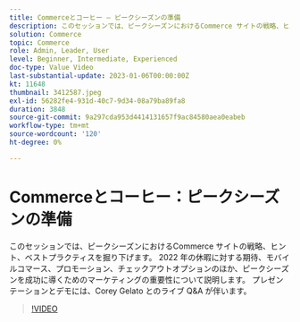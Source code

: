 ```yaml
---
title: Commerceとコーヒー – ピークシーズンの準備
description: このセッションでは、ピークシーズンにおけるCommerce サイトの戦略、ヒント、ベストプラクティスを掘り下げます。 2022 年の休暇に対する期待、モバイルコマース、プロモーション、チェックアウトオプションのほか、ピークシーズンを成功に導くためのマーケティングの重要性について説明します。 プレゼンテーションとデモには、Corey Gelato とのライブ Q&A が伴います。
solution: Commerce
topic: Commerce
role: Admin, Leader, User
level: Beginner, Intermediate, Experienced
doc-type: Value Video
last-substantial-update: 2023-01-06T00:00:00Z
kt: 11648
thumbnail: 3412587.jpeg
exl-id: 56282fe4-931d-40c7-9d34-08a79ba89fa8
duration: 3848
source-git-commit: 9a297cda953d4414131657f9ac84580aea0eabeb
workflow-type: tm+mt
source-wordcount: '120'
ht-degree: 0%

---
```


# Commerceとコーヒー：ピークシーズンの準備

このセッションでは、ピークシーズンにおけるCommerce サイトの戦略、ヒント、ベストプラクティスを掘り下げます。 2022 年の休暇に対する期待、モバイルコマース、プロモーション、チェックアウトオプションのほか、ピークシーズンを成功に導くためのマーケティングの重要性について説明します。 プレゼンテーションとデモには、Corey Gelato とのライブ Q&amp;A が伴います。

>[!VIDEO](https://video.tv.adobe.com/v/3412587/?quality=12&learn=on)
